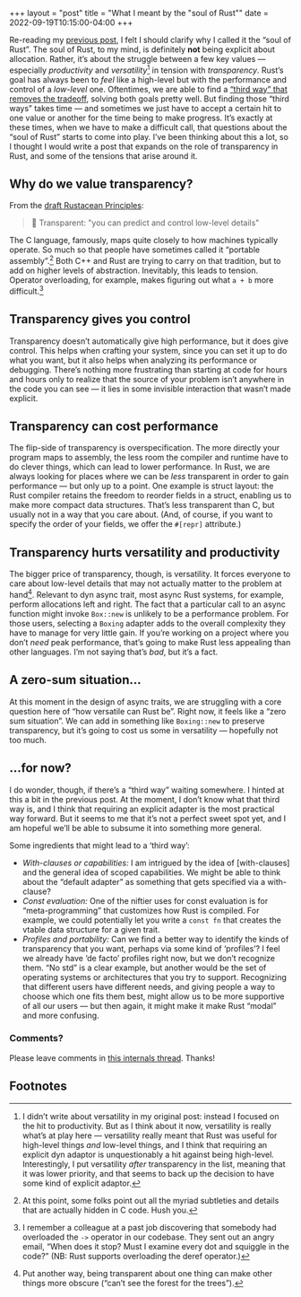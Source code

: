 +++
layout = "post"
title = "What I meant by the \"soul of Rust\""
date = 2022-09-19T10:15:00-04:00
+++

Re-reading my [previous post][pp], I felt I should clarify why I called it the “soul of Rust”. The soul of Rust, to my mind, is definitely **not** being explicit about allocation. Rather, it’s about the struggle between a few key values — especially *productivity* and *versatility*[^v] in tension with *transparency*. Rust’s goal has always been to *feel* like a high-level but with the performance and control of a *low-level* one. Oftentimes, we are able to find a [“third way” that removes the tradeoff][AiC], solving both goals pretty well. But finding those “third ways” takes time — and sometimes we just have to accept a certain hit to one value or another for the time being to make progress. It’s exactly at these times, when we have to make a difficult call, that questions about the “soul of Rust” starts to come into play. I’ve been thinking about this a lot, so I thought I would write a post that expands on the role of transparency in Rust, and some of the tensions that arise around it.

[pp]: https://smallcultfollowing.com/babysteps/blog/2022/09/18/dyn-async-traits-part-8-the-soul-of-rust/
[AiC]: https://smallcultfollowing.com/babysteps/blog/2019/04/19/aic-adventures-in-consensus/

[^v]: I didn’t write about versatility in my original post: instead I focused on the hit to productivity. But as I think about it now, versatility is really what’s at play here — versatility really meant that Rust was useful for high-level things *and* low-level things, and I think that requiring an explicit dyn adaptor is unquestionably a hit against being high-level. Interestingly, I put versatility *after* transparency in the list, meaning that it was lower priority, and that seems to back up the decision to have some kind of explicit adaptor.

## Why do we value transparency?

From the [draft Rustacean Principles](https://rustacean-principles.netlify.app/how_rust_empowers/transparent.html):

> 🔧 Transparent: "you can predict and control low-level details"

The C language, famously, maps quite closely to how machines typically operate. So much so that people have sometimes called it “portable assembly”.[^details] Both C++ and Rust are trying to carry on that tradition, but to add on higher levels of abstraction. Inevitably, this leads to tension. Operator overloading, for example, makes figuring out what `a + b` more difficult.[^overload]

[^details]: At this point, some folks point out all the myriad subtleties and details that are actually hidden in C code. Hush you.

[^overload]: I remember a colleague at a past job discovering that somebody had overloaded the `->` operator in our codebase. They sent out an angry email, “When does it stop? Must I examine every dot and squiggle in the code?” (NB: Rust supports overloading the deref operator.)

## Transparency gives you control

Transparency doesn’t automatically give high performance, but it does give control. This helps when crafting your system, since you can set it up to do what you want, but it also helps when analyzing its performance or debugging. There’s nothing more frustrating than starting at code for hours and hours only to realize that the source of your problem isn’t anywhere in the code you can see — it lies in some invisible interaction that wasn’t made explicit.

## Transparency can cost performance

The flip-side of transparency is overspecification. The more directly your program maps to assembly, the less room the compiler and runtime have to do clever things, which can lead to lower performance. In Rust, we are always looking for places where we can be *less* transparent in order to gain performance — but only up to a point. One example is struct layout: the Rust compiler retains the freedom to reorder fields in a struct, enabling us to make more compact data structures. That’s less transparent than C, but usually not in a way that you care about. (And, of course, if you want to specify the order of your fields, we offer the `#[repr]` attribute.)

## Transparency hurts versatility and productivity

The bigger price of transparency, though, is versatility. It forces everyone to care about low-level details that may not actually matter to the problem at hand[^forest-for-trees]. Relevant to dyn async trait, most async Rust systems, for example, perform allocations left and right. The fact that a particular call to an async function might invoke `Box::new` is unlikely to be a performance problem. For those users, selecting a `Boxing` adapter adds to the overall complexity they have to manage for very little gain. If you’re working on a project where you don’t *need* peak performance, that’s going to make Rust less appealing than other languages. I’m not saying that’s *bad*, but it’s a fact.

[^forest-for-trees]: Put another way, being transparent about one thing can make other things more obscure (“can’t see the forest for the trees”).

## A zero-sum situation…

At this moment in the design of async traits, we are struggling with a core question here of “how versatile can Rust be”. Right now, it feels like a “zero sum situation”. We can add in something like `Boxing::new` to preserve transparency, but it’s going to cost us some in versatility — hopefully not too much. 

## …for now?

I do wonder, though, if there’s a “third way” waiting somewhere. I hinted at this a bit in the previous post. At the moment, I don’t know what that third way is, and I think that requiring an explicit adapter is the most practical way forward. But it seems to me that it’s not a perfect sweet spot yet, and I am hopeful we’ll be able to subsume it into something more general.

Some ingredients that might lead to a ‘third way’:

* *With-clauses or capabilities:* I am intrigued by the idea of [with-clauses] and the general idea of scoped capabilities. We might be able to think about the “default adapter” as something that gets specified via a with-clause?
* *Const evaluation:* One of the niftier uses for const evaluation is for “meta-programming” that customizes how Rust is compiled. For example, we could potentially let you write a `const fn` that creates the vtable data structure for a given trait. 
* *Profiles and portability:* Can we find a better way to identify the kinds of transparency that you want, perhaps via some kind of ‘profiles’? I feel we already have ‘de facto’ profiles right now, but we don’t recognize them. “No std” is a clear example, but another would be the set of operating systems or architectures that you try to support. Recognizing that different users have different needs, and giving people a way to choose which one fits them best, might allow us to be more supportive of all our users — but then again, it might make it make Rust “modal” and more confusing. 

[with clauses]: https://tmandry.gitlab.io/blog/posts/2021-12-21-context-capabilities/

### Comments?

Please leave comments in [this internals thread](https://internals.rust-lang.org/t/blog-series-dyn-async-in-traits-continues/17403). Thanks!

## Footnotes